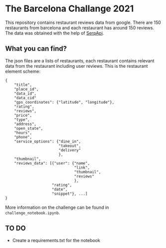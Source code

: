 # The Barcelona Challange 2021

This repository contains restaurant reviews data from google. There are 150 restaurants from barcelona and each restaurant has around 150 reviews. The data was obtained with the help of [SerpApi](serpapi.com).

## What you can find?

The json files are a lists of restaurants, each restaurant contains relevant data from the restaurant including user reviews.
This is the restaurant element scheme:

```{json}
{
    "title",
    "place_id",
    "data_id",
    "data_cid"
    "gps_coordinates": {"latitude", "longitude"},
    "rating",
    "reviews",
    "price",
    "type",
    "address",
    "open_state",
    "hours",
    "phone",
    "service_options": {"dine_in",
                        "takeout",
                        "delivery"
                        },
    "thumbnail",
    "reviews_data": [{"user": {"name",
                               "link",
                               "thumbnail",
                               "reviews"
                               },
                     "rating",
                     "date",
                     "snippet"}, ...]
}
```

More information on the challenge can be found in `challenge_notebook.ipynb`.

## TO DO
- Create a requirements.txt for the notebook
